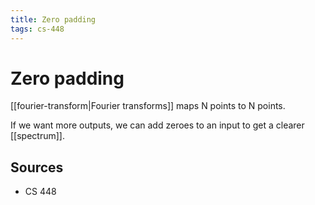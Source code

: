 ```yaml
---
title: Zero padding
tags: cs-448
---
```


# Zero padding

[[fourier-transform|Fourier transforms]] maps N points to N points.

If we want more outputs, we can add zeroes to an input to get a clearer [[spectrum]].

## Sources

- CS 448

